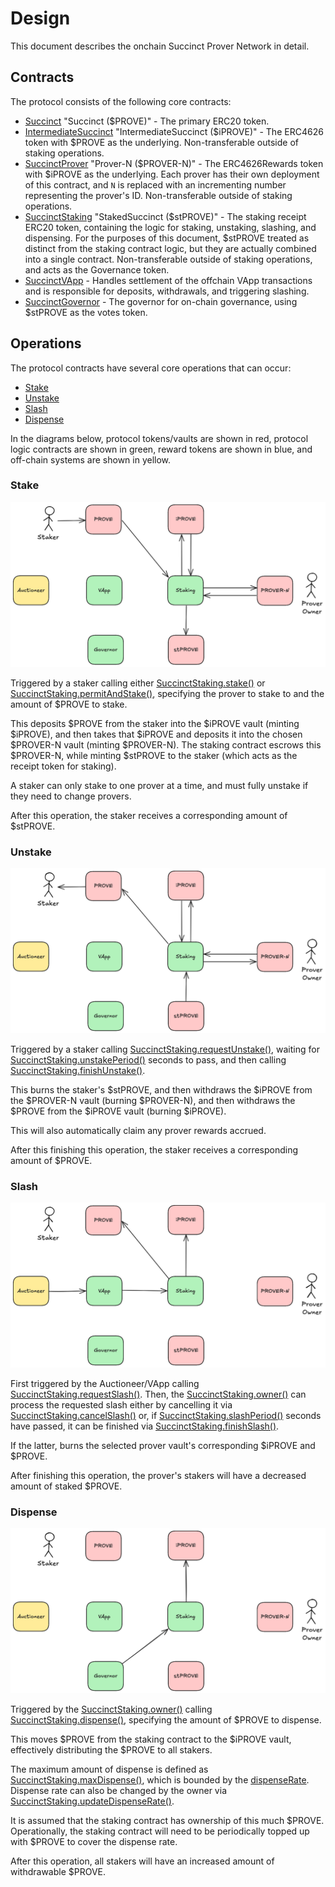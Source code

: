 # Design

This document describes the onchain Succinct Prover Network in detail.

## Contracts

The protocol consists of the following core contracts:

* [Succinct](./src/tokens/Succinct.sol) "Succinct ($PROVE)" - The primary ERC20 token.
* [IntermediateSuccinct](./src/tokens/IntermediateSuccinct.sol) "IntermediateSuccinct ($iPROVE)" - The ERC4626 token with $PROVE as the underlying. Non-transferable outside of staking operations.
* [SuccinctProver](./src/tokens/SuccinctProver.sol) "Prover-N ($PROVER-N)" - The ERC4626Rewards token with $iPROVE as the underlying. Each prover has their own deployment of this contract, and `N` is replaced with an incrementing number representing the prover's ID. Non-transferable outside of staking operations.
* [SuccinctStaking](./src/SuccinctStaking.sol) "StakedSuccinct ($stPROVE)" - The staking receipt ERC20 token, containing the logic for staking, unstaking, slashing, and dispensing. For the purposes of this document, $stPROVE treated as distinct from the staking contract logic, but they are actually combined into a single contract. Non-transferable outside of staking operations, and acts as the Governance token.
* [SuccinctVApp](./src/SuccinctVApp.sol) - Handles settlement of the offchain VApp transactions and is responsible for deposits, withdrawals, and triggering slashing.
* [SuccinctGovernor](./src/SuccinctGovernor.sol) - The governor for on-chain governance, using $stPROVE as the votes token.

## Operations

The protocol contracts have several core operations that can occur:

* [Stake](./#stake)
* [Unstake](./#unstake)
* [Slash](./#slash)
* [Dispense](./#dispense)

In the diagrams below, protocol tokens/vaults are shown in red, protocol logic contracts are shown in green, reward tokens are shown in blue, and off-chain systems are shown in yellow.

### Stake

![Stake](./media/stake.png)

Triggered by a staker calling either [SuccinctStaking.stake()](./src/SuccinctStaking.sol#L169) or [SuccinctStaking.permitAndStake()](./src/SuccinctStaking.sol#L179), specifying the prover to stake to and the amount of $PROVE to stake.

This deposits $PROVE from the staker into the $iPROVE vault (minting $iPROVE), and then takes that $iPROVE and deposits it into the chosen $PROVER-N vault (minting $PROVER-N). The staking contract escrows this $PROVER-N, while minting $stPROVE to the staker (which acts as the receipt token for staking).

A staker can only stake to one prover at a time, and must fully unstake if they need to change provers.

After this operation, the staker receives a corresponding amount of $stPROVE.

### Unstake

![Unstake](./media/unstake.png)

Triggered by a staker calling [SuccinctStaking.requestUnstake()](./src/SuccinctStaking.sol#L192), waiting for [SuccinctStaking.unstakePeriod()](./src/SuccinctStaking.sol#L94) seconds to pass, and then calling [SuccinctStaking.finishUnstake()](./src/SuccinctStaking.sol#L237).

This burns the staker's $stPROVE, and then withdraws the $iPROVE from the $PROVER-N vault (burning $PROVER-N), and then withdraws the $PROVE from the $iPROVE vault (burning $iPROVE).

This will also automatically claim any prover rewards accrued.

After this finishing this operation, the staker receives a corresponding amount of $PROVE.

### Slash

![Slash](./media/slash.png)

First triggered by the Auctioneer/VApp calling [SuccinctStaking.requestSlash()](./src/SuccinctStaking.sol#L291). Then, the [SuccinctStaking.owner()](./src/SuccinctStaking.sol#L54) can process the requested slash either by cancelling it via [SuccinctStaking.cancelSlash()](./src/SuccinctStaking.sol#L315) or, if [SuccinctStaking.slashPeriod()](./src/SuccinctStaking.sol#L99) seconds have passed, it can be finished via [SuccinctStaking.finishSlash()](./src/SuccinctStaking.sol#L334).

If the latter, burns the selected prover vault's corresponding $iPROVE and $PROVE.

After finishing this operation, the prover's stakers will have a decreased amount of staked $PROVE.

### Dispense

![Dispense](./media/dispense.png)

Triggered by the [SuccinctStaking.owner()](./src/SuccinctStaking.sol#L54) calling [SuccinctStaking.dispense()](./src/SuccinctStaking.sol#L363), specifying the amount of $PROVE to dispense.

This moves $PROVE from the staking contract to the $iPROVE vault, effectively distributing the $PROVE to all stakers.

The maximum amount of dispense is defined as [SuccinctStaking.maxDispense()](./src/SuccinctStaking.sol#L176), which is bounded by the [dispenseRate](./src/SuccinctStaking.sol#L66). Dispense rate can also be changed by the owner via [SuccinctStaking.updateDispenseRate()](./src/SuccinctStaking.sol#L383).

It is assumed that the staking contract has ownership of this much $PROVE. Operationally, the staking contract will need to be periodically topped up with $PROVE to cover the dispense rate.

After this operation, all stakers will have an increased amount of withdrawable $PROVE.